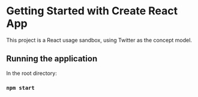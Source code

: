 # Getting Started with Create React App


This project is a React usage sandbox, using Twitter as the concept model.

## Running the application

In the root directory:

### `npm start`
